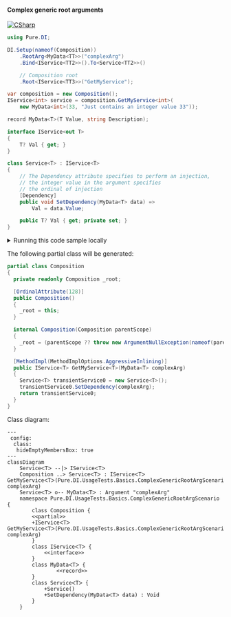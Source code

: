 #### Complex generic root arguments

[![CSharp](https://img.shields.io/badge/C%23-code-blue.svg)](../tests/Pure.DI.UsageTests/Generics/ComplexGenericRootArgScenario.cs)


```c#
using Pure.DI;

DI.Setup(nameof(Composition))
    .RootArg<MyData<TT>>("complexArg")
    .Bind<IService<TT2>>().To<Service<TT2>>()

    // Composition root
    .Root<IService<TT3>>("GetMyService");

var composition = new Composition();
IService<int> service = composition.GetMyService<int>(
    new MyData<int>(33, "Just contains an integer value 33"));

record MyData<T>(T Value, string Description);

interface IService<out T>
{
    T? Val { get; }
}

class Service<T> : IService<T>
{
    // The Dependency attribute specifies to perform an injection,
    // the integer value in the argument specifies
    // the ordinal of injection
    [Dependency]
    public void SetDependency(MyData<T> data) =>
        Val = data.Value;

    public T? Val { get; private set; }
}
```

<details>
<summary>Running this code sample locally</summary>

- Make sure you have the [.NET SDK 9.0](https://dotnet.microsoft.com/en-us/download/dotnet/9.0) or later is installed
```bash
dotnet --list-sdk
```
- Create a net9.0 (or later) console application
```bash
dotnet new console -n Sample
```
- Add reference to NuGet package
  - [Pure.DI](https://www.nuget.org/packages/Pure.DI)
```bash
dotnet add package Pure.DI
```
- Copy the example code into the _Program.cs_ file

You are ready to run the example 🚀
```bash
dotnet run
```

</details>

The following partial class will be generated:

```c#
partial class Composition
{
  private readonly Composition _root;

  [OrdinalAttribute(128)]
  public Composition()
  {
    _root = this;
  }

  internal Composition(Composition parentScope)
  {
    _root = (parentScope ?? throw new ArgumentNullException(nameof(parentScope)))._root;
  }

  [MethodImpl(MethodImplOptions.AggressiveInlining)]
  public IService<T> GetMyService<T>(MyData<T> complexArg)
  {
    Service<T> transientService0 = new Service<T>();
    transientService0.SetDependency(complexArg);
    return transientService0;
  }
}
```

Class diagram:

```mermaid
---
 config:
  class:
   hideEmptyMembersBox: true
---
classDiagram
	ServiceᐸTᐳ --|> IServiceᐸTᐳ
	Composition ..> ServiceᐸTᐳ : IServiceᐸTᐳ GetMyServiceᐸTᐳ(Pure.DI.UsageTests.Basics.ComplexGenericRootArgScenario.MyData<T> complexArg)
	ServiceᐸTᐳ o-- MyDataᐸTᐳ : Argument "complexArg"
	namespace Pure.DI.UsageTests.Basics.ComplexGenericRootArgScenario {
		class Composition {
		<<partial>>
		+IServiceᐸTᐳ GetMyServiceᐸTᐳ(Pure.DI.UsageTests.Basics.ComplexGenericRootArgScenario.MyData<T> complexArg)
		}
		class IServiceᐸTᐳ {
			<<interface>>
		}
		class MyDataᐸTᐳ {
				<<record>>
		}
		class ServiceᐸTᐳ {
			+Service()
			+SetDependency(MyDataᐸTᐳ data) : Void
		}
	}
```


